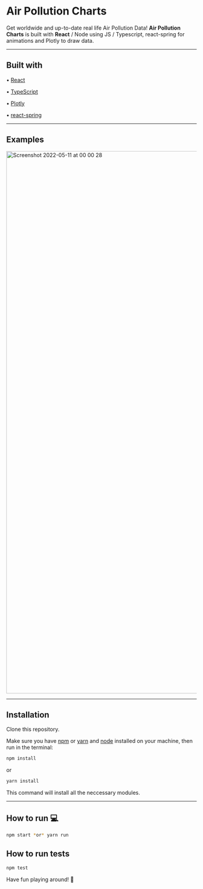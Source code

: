 # Air Pollution Charts

Get worldwide and up-to-date real life Air Pollution Data!
**Air Pollution Charts** is built with **React** / Node using JS / Typescript, react-spring for animations and Plotly to draw data. 

---

## Built with

• [React](https://reactjs.org/)

• [TypeScript](https://www.typescriptlang.org/)

• [Plotly](https://plotly.com/graphing-libraries/)

• [react-spring](https://react-spring.io/)

---

## Examples

<img width="1437" alt="Screenshot 2022-05-11 at 00 00 28" src="https://user-images.githubusercontent.com/78150333/167729475-6fa0e3a0-da99-4315-8d37-055b6140bbe0.png">

---

## Installation

Clone this repository.

Make sure you have [npm](https://www.npmjs.com/) or [yarn](https://yarnpkg.com/) and [node](https://nodejs.org/en/) installed on your machine, then run in the terminal:

```bash
npm install
```

or

```bash
yarn install
```

This command will install all the neccessary modules.

---

## How to run :computer:

```bash
npm start *or* yarn run
```

## How to run tests

```bash
npm test
```

Have fun playing around! :movie_camera:
